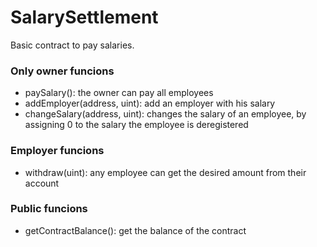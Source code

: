 # SalarySettlement

Basic contract to pay salaries.

### Only owner funcions ###
* paySalary(): the owner can pay all employees
* addEmployer(address, uint): add an employer with his salary
* changeSalary(address, uint): changes the salary of an employee, by assigning 0 to the salary the employee is deregistered
### Employer funcions ###
* withdraw(uint): any employee can get the desired amount from their account
### Public funcions ###
* getContractBalance(): get the balance of the contract

